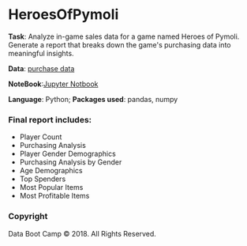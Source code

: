 # HeroesOfPymoli

**Task**: Analyze in-game sales data for a game named Heroes of Pymoli. Generate a report that breaks down the game's purchasing data into meaningful insights.

**Data**: [purchase data](HeroesOfPymoli/Resources/purchase_data.csv)

**NoteBook**:[Jupyter Notbook](HeroesOfPymoli/HeroesOfPymoli_Solved.ipynb)

**Language**: Python; **Packages used**: pandas, numpy 


### Final report includes:
* Player Count
* Purchasing Analysis
* Player Gender Demographics
* Purchasing Analysis by Gender
* Age Demographics
* Top Spenders
* Most Popular Items
* Most Profitable Items




### Copyright

Data Boot Camp © 2018. All Rights Reserved.
